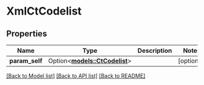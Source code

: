 # XmlCtCodelist

## Properties

Name | Type | Description | Notes
------------ | ------------- | ------------- | -------------
**param_self** | Option<[**models::CtCodelist**](CtCodelist.md)> |  | [optional]

[[Back to Model list]](../README.md#documentation-for-models) [[Back to API list]](../README.md#documentation-for-api-endpoints) [[Back to README]](../README.md)


